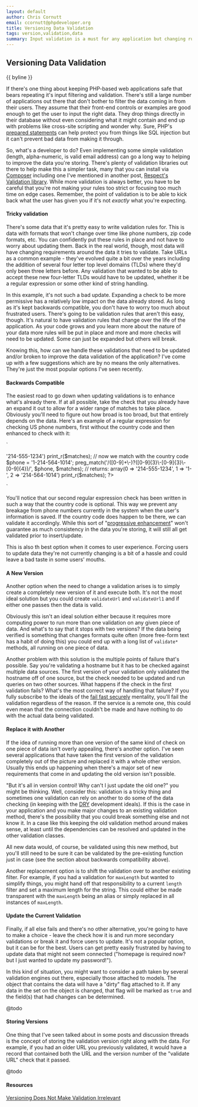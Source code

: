 ```yaml
---
layout: default
author: Chris Cornutt
email: ccornutt@phpdeveloper.org
title: Versioning Data Validation
tags: version,validation,data
summary: Input validation is a must for any application but changing rules can make it tricky.
---
```


Versioning Data Validation
--------------

{{ byline }}

If there's one thing about keeping PHP-based web applications safe that bears repeating it's input filtering and validation. There's still a large number of applications out there that don't bother to filter the data coming in from their users. They assume that their front-end controls or examples are good enough to get the user to input the right data. They drop things directly in their database without even considering what it might contain and end up with problems like cross-site scripting and wonder why. Sure, PHP's [prepared statements](http://us3.php.net/manual/en/pdo.prepare.php) can help protect you from things like SQL injection but it can't prevent bad data from making it through.

So, what's a developer to do? Even implementing some simple validation (length, alpha-numeric, is valid email address) can go a long way to helping to improve the data you're storing. There's plenty of validation libraries out there to help make this a simpler task, many that you can install via [Composer](http://getcomposer.org) including one I've mentioned in another post, [Respect's Validation library](/2013/04/01/Effective-Validation-with-Respect.html). While more validation is always better, you have to be careful that you're not making your rules too strict or focusing too much time on edge cases. Remember, the point of validation is to be able to kick back what the user has given you if it's not *exactly* what you're expecting.

#### Tricky validation

There's some data that it's pretty easy to write validation rules for. This is data with formats that won't change over time like phone numbers, zip code formats, etc. You can confidently put these rules in place and not have to worry about updating them. Back in the real world, though, most data will have changing requirements around the data it tries to validate. Take URLs as a common example - they've evolved quite a bit over the years including the addition of several four letter top level domains (TLDs) where they'd only been three letters before. Any validation that wanted to be able to accept these new four-letter TLDs would have to be updated, whether it be a regular expression or some other kind of string handling.

In this example, it's not such a bad update. Expanding a check to be more permissive has a relatively low impact on the data already stored. As long as it's kept backwards compatible, you don't have to worry too much about frustrated users. There's going to be validation rules that aren't this easy, though. It's natural to have validation rules that change over the life of the application. As your code grows and you learn more about the nature of your data more rules will be put in place and more and more checks will need to be updated. Some can just be expanded but others will break.

Knowing this, how can we handle these validations that need to be updated and/or broken to improve the data validation of the application? I've come up with a few suggestions which are by no means the only alternatives. They're just the most popular options I've seen recently.

#### Backwards Compatible

The easiest road to go down when updating validations is to enhance what's already there. If at all possible, take the check that you already have an expand it out to allow for a wider range of matches to take place. Obviously you'll need to figure out how broad is too broad, but that entirely depends on the data. Here's an example of a regular expression for checking US phone numbers, first without the country code and then enhanced to check with it:

`
<?php
// first we'll just match the simple number
$phone = '214-555-1234';
preg_match('/[0-9]{3}\-[0-9]{3}\-[0-9]{4}/', $phone, $matches);

// returns: array(0 => '214-555-1234')
print_r($matches);

// now we match with the country code
$phone = '1-214-564-1014';
preg_match('/([0-9]+\-)?([0-9]{3}\-[0-9]{3}\-[0-9]{4})/', $phone, $matches);

// returns: array(0 => '214-555-1234', 1 => '1-', 2 => '214-564-1014')
print_r($matches);

?>
`

You'll notice that our second regular expression check has been written in such a way that the country code is optional. This way we prevent any breakage from phone numbers currently in the system when the user's information is saved. If the country code does happen to be there, we can validate it accordingly. While this sort of "[progressive enhancement](https://en.wikipedia.org/wiki/Progressive_enhancement)" won't guarantee as much consistency in the data you're storing, it will still all get validated prior to insert/update.

This is also th best option when it comes to user experience. Forcing users to update data they're not currently changing is a bit of a hassle and could leave a bad taste in some users' mouths.

#### A New Version

Another option when the need to change a validation arises is to simply create a completely new version of it and execute both. It's not the most ideal solution but you could create `validateUrl` and `validateUrl1` and if either one passes then the data is valid.

Obviously this isn't an ideal solution either because it requires more computing power to run more than one validation on any given piece of data. And what's to say that it stops with two versions? If the data being verified is something that changes formats quite often (more free-form text has a habit of doing this) you could end up with a long list of `validate*` methods, all running on one piece of data.

Another problem with this solution is the multiple points of failure that's possible. Say you're validating a hostname but it has to be checked against multiple data sources. The first version of your validation only validated the hostname off of one source, but the check needed to be updated and run queries on two other sources. What happens if the check in the first validation fails? What's the most correct way of handling that failure? If you fully subscribe to the ideals of the [fail fast securely](/2012/10/22/Fail-Fast-Securely.html) mentality, you'll fail the validation regardless of the reason. If the service is a remote one, this could even mean that the connection couldn't be made and have nothing to do with the actual data being validated.

#### Replace it with Another

If the idea of running more than one version of the same kind of check on one piece of data isn't overly appealing, there's another option. I've seen several applications that have taken the first version of the validation completely out of the picture and replaced it with a whole other version. Usually this ends up happening when there's a major set of new requirements that come in and updating the old version isn't possible.

"But it's all in version control! Why can't I just update the old one?" you might be thinking. Well, consider this: validation is a tricky thing and sometimes one validation can rely on another to do some of the data checking (in keeping with the [DRY](https://en.wikipedia.org/wiki/Don't_repeat_yourself) development ideals). If this is the case in your application and you make major changes to an existing validation method, there's the possibility that you could break something else and not know it. In a case like this keeping the old validation method around makes sense, at least until the dependencies can be resolved and updated in the other validation classes.

All new data would, of course, be validated using this new method, but you'll still need to be sure it can be validated by the pre-existing function just in case (see the section about backwards compatibility above).

Another replacement option is to shift the validation over to another existing filter. For example, if you had a validation for `maxLength` but wanted to simplify things, you might hand off that responsibility to a current `length` filter and set a maximum length for the string. This could either be made transparent with the `maxLength` being an alias or simply replaced in all instances of `maxLength`.

#### Update the Current Validation

Finally, if all else fails and there's no other alternative, you're going to have to make a choice - leave the check how it is and run more secondary validations or break it and force users to update. It's not a popular option, but it can be for the best. Users can get pretty easily frustrated by having to update data that might not seem connected ("homepage is required now? but I just wanted to update my password!").

In this kind of situation, you might want to consider a path taken by several validation engines out there, especially those attached to models. The object that contains the data will have a "dirty" flag attached to it. If any data in the set on the object is changed, that flag will be marked as `true` and the field(s) that had changes can be determined.

@todo

#### Storing Versions

One thing that I've seen talked about in some posts and discussion threads is the concept of storing the validation version right along with the data. For example, if you had an older URL you previously validated, it would have a record that contained both the URL and the version number of the "validate URL" check that it passed.

@todo


#### Resources

[Versioning Does Not Make Validation Irrelevant](http://www.25hoursaday.com/weblog/2006/12/15/VersioningDoesNotMakeValidationIrrelevant.aspx)
